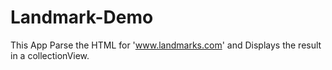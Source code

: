 # Landmark-Demo

This App Parse the HTML for 'www.landmarks.com' and Displays the result in a collectionView.

